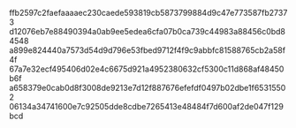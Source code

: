 ffb2597c2faefaaaaec230caede593819cb5873799884d9c47e773587fb27373
d12076eb7e88490394a0ab9ee5edea6cfa07b0ca739c44983a88456c0bd84548
a899e824440a7573d54d9d796e53fbed9712f4f9c9abbfc81588765cb2a58f4f
67a7e32ecf495406d02e4c6675d921a4952380632cf5300c11d868af48450b6f
a658379e0cab0d8f3008de9213e7d12f887676efefdf0497b02dbe1f65315502
06134a34741600e7c92505dde8cdbe7265413e48484f7d600af2de047f129bcd
